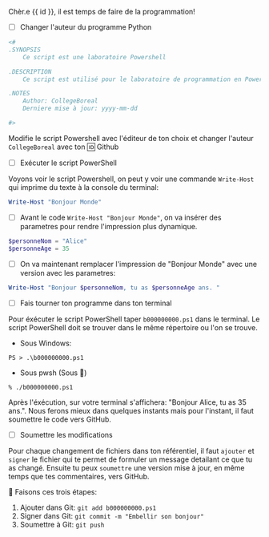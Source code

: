 Chèr.e {{ id }}, il est temps de faire de la programmation!

- [ ] Changer l'auteur du programme Python

```powershell
<#
.SYNOPSIS
    Ce script est une laboratoire Powershell

.DESCRIPTION
    Ce script est utilisé pour le laboratoire de programmation en Powershell.

.NOTES
    Author: CollegeBoreal
    Derniere mise à jour: yyyy-mm-dd

#>
```

Modifie le script Powershell avec l'éditeur de ton choix et changer l'auteur `CollegeBoreal` avec ton :id: Github

- [ ] Exécuter le script PowerShell

Voyons voir le script Powershell, on peut y voir une commande `Write-Host` qui imprime du texte à la console du terminal:

```powershell
Write-Host "Bonjour Monde"
```

- [ ] Avant le code `Write-Host "Bonjour Monde"`, on va insérer des parametres pour rendre l'impression plus dynamique.

```powershell
$personneNom = "Alice"
$personneAge = 35
```

- [ ] On va maintenant remplacer l'impression de "Bonjour Monde" avec une version avec les parametres:

```powershell
Write-Host "Bonjour $personneNom, tu as $personneAge ans. "
```

- [ ] Fais tourner ton programme dans ton terminal

Pour éxécuter le script PowerShell taper `b000000000.ps1` dans le terminal. Le script PowerShell doit se trouver dans le même répertoire ou l'on se trouve.

* Sous Windows:

```
PS > .\b000000000.ps1
```

* Sous pwsh (Sous :apple:)

```
% ./b000000000.ps1
```


Après l'éxécution, sur votre terminal s'affichera: "Bonjour Alice, tu as 35 ans.". Nous ferons mieux dans quelques instants mais pour l'instant, il faut soumettre le code vers GitHub. 


- [ ] Soumettre les modifications

Pour chaque changement de fichiers dans ton référentiel, il faut  `ajouter` et `signer` le fichier qui te permet de formuler un message detailant ce que tu as changé. Ensuite tu peux `soumettre` une version mise à jour, en même temps que tes commentaires, vers GitHub. 

:round_pushpin: Faisons ces trois étapes:

1. Ajouter dans Git: `git add b000000000.ps1`
2. Signer dans Git: `git commit -m "Embellir son bonjour"`
3. Soumettre à Git: `git push`
